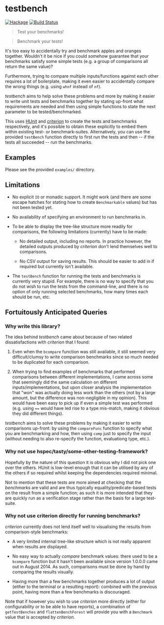 testbench
=========

[![Hackage](https://img.shields.io/hackage/v/testbench.svg)](https://hackage.haskell.org/package/testbench) [![Build Status](https://travis-ci.org/ivan-m/testbench.svg)](https://travis-ci.org/ivan-m/testbench)

> Test your benchmarks!

> Benchmark your tests!

It's too easy to accidentally try and benchmark apples and oranges
together.  Wouldn't it be nice if you could somehow guarantee that
your benchmarks satisfy some simple tests (e.g. a group of comparisons
all return the same value)?

Furthermore, trying to compare multiple inputs/functions against each
other requires a lot of boilerplate, making it even easier to
accidentally compare the wrong things (e.g. using `whnf` instead of
`nf`).

_testbench_ aims to help solve these problems and more by making it
easier to write unit tests and benchmarks together by stating up-front
what requirements are needed and then using simple functions to state
the next parameter to be tested/benchmarked.

This uses [HUnit] and [criterion] to create the tests and benchmarks
respectively, and it's possible to obtain these explicitly to embed
them within existing test- or benchmark-suites.  Alternatively, you
can use the provided `testBench` function directly to first run the
tests and then -- if the tests all succeeded -- run the benchmarks.

[HUnit]: https://hackage.haskell.org/package/HUnit
[criterion]: https://hackage.haskell.org/package/criterion

Examples
--------

Please see the provided `examples/` directory.

Limitations
-----------

* No explicit `IO` or monadic support.  It might work (and there are
  some escape hatches for stating how to create `Benchmarkable`
  values) but has not been tested yet.

* No availability of specifying an environment to run benchmarks in.

* To be able to display the tree-like structure more readily for
  comparisons, the following limitations (currently) have to be made:

    - No detailed output, including no reports.  In practice however,
      the detailed outputs produced by _criterion_ don't lend
      themselves well to comparisons.

    - No CSV output for saving results.  This should be easier to add
      in if required but currently isn't available.

* The `testBench` function for running the tests and benchmarks is
  currently very stupid.  For example, there is no way to specify that
  you do not wish to run the tests from the command-line, and there is
  no option of only running selected benchmarks, how many times each
  should be run, etc.

Fortuitously Anticipated Queries
--------------------------------

### Why write this library?

The idea behind _testbench_ came about because of two related
dissatisfactions with _criterion_ that I found:

1. Even when the `bcompare` function was still available, it still
   seemed very difficult/clumsy to write comparison benchmarks since
   so much needed to be duplicated for each comparison.

2. When trying to find examples of benchmarks that performed
   comparisons between different implementations, I came across some
   that seemingly did the same calculation on different
   inputs/implementations, but upon closer analysis the implementation
   that "won" was actually doing less work than the others (not by a
   large amount, but the difference was non-negligible in my opinion).
   This would have been easy to pick up if even a simple test was
   performed (e.g. using `==` would have led rise to a type mis-match,
   making it obvious they did different things).

_testbench_ aims to solve these problems by making it easier to write
comparisons up-front: by using the `compareFunc` function to specify
what you are benchmarking and how, then using `comp` just to specify
the input (without needing to also re-specify the function,
evaluationg type, etc.).

### Why not use hspec/tasty/some-other-testing-framework?

Hopefully by the nature of this question it is obvious why I did not
pick one over the others.  HUnit is low-level enough that it can be
utilised by any of the others if so required whilst keeping the
dependencies required minimal.

Not to mention that these tests are more aimed at checking that the
_benchmarks_ are valid and are thus typically equality/predicate-based
tests on the result from a simple function; as such it is more
intended that they are quickly run as a verification stage rather than
the basis for a large test-suite.

### Why not use criterion directly for running benchmarks?

_criterion_ currently does not lend itself well to visualising the
results from comparison-style benchmarks:

* A very limited internal tree-like structure which is not really
  apparent when results are displayed.

* No easy way to actually _compare_ benchmark values: there used to be
  a `bcompare` function but it hasn't been available since version
  1.0.0.0 came out in August 2014.  As such, comparisons must be done
  by hand by comparing the results visually.

* Having more than a few benchmarks together produces a lot of output
  (either to the terminal or a resulting report): combined with the
  previous point, having more than a few benchmarks is discouraged.

Note that if however you wish to use _criterion_ more directly (either
for configurability or to be able to have reports), a combination of
`getTestBenches` and `flattenBenchForest` will provide you with a
`Benchmark` value that is accepted by _criterion_.
